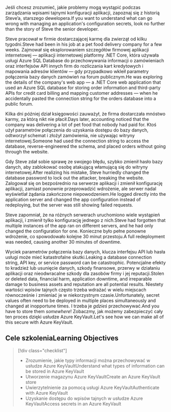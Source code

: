 <span data-ttu-id="34625-101">Jeśli chcesz zrozumieć, jakie problemy mogą wystąpić podczas zarządzania wpisami tajnymi konfiguracji aplikacji, zapoznaj się z historią Steve’a, starszego dewelopera.</span><span class="sxs-lookup"><span data-stu-id="34625-101">If you want to understand what can go wrong with managing an application's configuration secrets, look no further than the story of Steve the senior developer.</span></span>

<span data-ttu-id="34625-102">Steve pracował w firmie dostarczającej karmę dla zwierząt od kilku tygodni.</span><span class="sxs-lookup"><span data-stu-id="34625-102">Steve had been in his job at a pet food delivery company for a few weeks.</span></span> <span data-ttu-id="34625-103">Zajmował się eksplorowaniem szczegółów firmowej aplikacji internetowej &mdash; aplikacji internetowej platformy .NET Core, która używała usługi Azure SQL Database do przechowywania informacji o zamówieniach oraz interfejsów API innych firm do rozliczania kart kredytowych i mapowania adresów klientów &mdash; gdy przypadkowo wkleił parametry połączenia bazy danych zamówień na forum publicznym.</span><span class="sxs-lookup"><span data-stu-id="34625-103">He was exploring the details of the company's web app &mdash; a .NET Core web application that used an Azure SQL database for storing order information and third-party APIs for credit card billing and mapping customer addresses &mdash; when he accidentally pasted the connection string for the orders database into a public forum.</span></span>

<span data-ttu-id="34625-104">Kilka dni później dział księgowości zauważył, że firma dostarczała mnóstwo karmy, za którą nikt nie płacił.</span><span class="sxs-lookup"><span data-stu-id="34625-104">Days later, accounting noticed that the company was delivering a lot of pet food that nobody had paid for.</span></span> <span data-ttu-id="34625-105">Ktoś użył parametrów połączenia do uzyskania dostępu do bazy danych, odtworzył schemat i złożył zamówienia, nie używając witryny internetowej.</span><span class="sxs-lookup"><span data-stu-id="34625-105">Someone had used the connection string to access the database, reverse-engineered the schema, and placed orders without going through the website.</span></span>

<span data-ttu-id="34625-106">Gdy Steve zdał sobie sprawę ze swojego błędu, szybko zmienił hasło bazy danych, aby zablokować osobę atakującą włamującą się do witryny internetowej.</span><span class="sxs-lookup"><span data-stu-id="34625-106">After realizing his mistake, Steve hurriedly changed the database password to lock out the attacker, breaking the website.</span></span> <span data-ttu-id="34625-107">Zalogował się on bezpośrednio na serwerze aplikacji i zmienił konfigurację aplikacji, zamiast ponownie przeprowadzić wdrożenie, ale serwer nadal wyświetlał żądania zakończone niepowodzeniem.</span><span class="sxs-lookup"><span data-stu-id="34625-107">He logged directly into the application server and changed the app configuration instead of redeploying, but the server was still showing failed requests.</span></span>

<span data-ttu-id="34625-108">Steve zapomniał, że na różnych serwerach uruchomiono wiele wystąpień aplikacji, i zmienił tylko konfigurację jednego z nich.</span><span class="sxs-lookup"><span data-stu-id="34625-108">Steve had forgotten that multiple instances of the app ran on different servers, and he had only changed the configuration for one.</span></span> <span data-ttu-id="34625-109">Konieczne było pełne ponowne wdrożenie, co spowodowało kolejne 30 minut przestoju.</span><span class="sxs-lookup"><span data-stu-id="34625-109">A full redeployment was needed, causing another 30 minutes of downtime.</span></span>

<span data-ttu-id="34625-110">Wyciek parametrów połączenia bazy danych, klucza interfejsu API lub hasła usługi może mieć katastrofalne skutki.</span><span class="sxs-lookup"><span data-stu-id="34625-110">Leaking a database connection string, API key, or service password can be catastrophic.</span></span> <span data-ttu-id="34625-111">Potencjalne efekty to kradzież lub usunięcie danych, szkody finansowe, przerwy w działaniu aplikacji oraz nieodwracalne szkody dla zasobów firmy i jej reputacji.</span><span class="sxs-lookup"><span data-stu-id="34625-111">Stolen or deleted data, financial harm, application downtime, and irreparable damage to business assets and reputation are all potential results.</span></span> <span data-ttu-id="34625-112">Niestety wartości wpisów tajnych często trzeba wdrażać w wielu miejscach równocześnie i zmieniać je w niekorzystnym czasie.</span><span class="sxs-lookup"><span data-stu-id="34625-112">Unfortunately, secret values often need to be deployed in multiple places simultaneously and changed at inopportune times.</span></span> <span data-ttu-id="34625-113">I trzeba je *gdzieś* przechowywać.</span><span class="sxs-lookup"><span data-stu-id="34625-113">And you have to store them *somewhere*!</span></span> <span data-ttu-id="34625-114">Zobaczmy, jak możemy zabezpieczyć cały ten proces dzięki usłudze Azure KeyVault.</span><span class="sxs-lookup"><span data-stu-id="34625-114">Let's see how we can make all of this secure with Azure KeyVault.</span></span>

## <a name="learning-objectives"></a><span data-ttu-id="34625-115">Cele szkolenia</span><span class="sxs-lookup"><span data-stu-id="34625-115">Learning Objectives</span></span>
> [!div class="checklist"]
> * <span data-ttu-id="34625-116">Zrozumienie, jakie typy informacji można przechowywać w usłudze Azure KeyVault</span><span class="sxs-lookup"><span data-stu-id="34625-116">Understand what types of information can be stored in Azure KeyVault</span></span>
> * <span data-ttu-id="34625-117">Utworzenie magazynu Azure KeyVault</span><span class="sxs-lookup"><span data-stu-id="34625-117">Create an Azure KeyVault store</span></span>
> * <span data-ttu-id="34625-118">Uwierzytelnienie za pomocą usługi Azure KeyVault</span><span class="sxs-lookup"><span data-stu-id="34625-118">Authenticate with Azure KeyVault</span></span>
> * <span data-ttu-id="34625-119">Uzyskanie dostępu do wpisów tajnych w usłudze Azure KeyVault</span><span class="sxs-lookup"><span data-stu-id="34625-119">Access secrets in an Azure KeyVault</span></span>